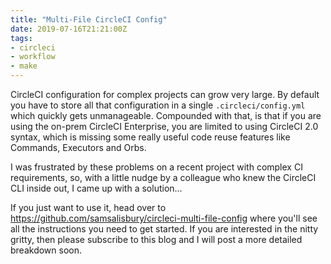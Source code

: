 ```yaml
---
title: "Multi-File CircleCI Config"
date: 2019-07-16T21:21:00Z
tags:
- circleci
- workflow
- make
---
```


CircleCI configuration for complex projects can grow very large. By default you have to store all that configuration in a single `.circleci/config.yml` which quickly gets unmanageable. Compounded with that, is that if you are using the on-prem CircleCI Enterprise, you are limited to using CircleCI 2.0 syntax, which is missing some really useful code reuse features like Commands, Executors and Orbs.

I was frustrated by these problems on a recent project with complex CI requirements, so, with a little nudge by a colleague who knew the CircleCI CLI inside out, I came up with a solution...

If you just want to use it, head over to  https://github.com/samsalisbury/circleci-multi-file-config where you'll see all the instructions you need to get started. If you are interested in the nitty gritty, then please subscribe to this blog and I will post a more detailed breakdown soon.
